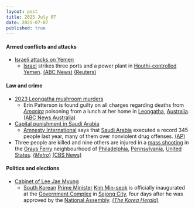 ```yaml
---
layout: post
title: 2025 July 07
date: 2025-07-07
published: true
---
```



#### Armed conflicts and attacks

* [Israeli attacks on Yemen](https://en.wikipedia.org/wiki/Israeli_attacks_on_Yemen_%28May_2025%E2%80%93present%29 "Israeli attacks on Yemen (May 2025–present)")
  * [Israel](https://en.wikipedia.org/wiki/Israel "Israel") strikes three ports and a power plant in [Houthi-controlled Yemen](https://en.wikipedia.org/wiki/Houthi-controlled_Yemen "Houthi-controlled Yemen"). [(ABC News)](https://abcnews.go.com/US/israeli-forces-strike-ports-yemen-galaxy-leader-ship/story?id=123523562) [(Reuters)](https://www.reuters.com/world/middle-east/israeli-military-says-it-will-strike-yemeni-ports-issues-evacuation-warning-2025-07-06/)

#### Law and crime

* [2023 Leongatha mushroom murders](https://en.wikipedia.org/wiki/2023_Leongatha_mushroom_murders "2023 Leongatha mushroom murders")
  * Erin Patterson is found guilty on all charges regarding deaths from *[Amanita](https://en.wikipedia.org/wiki/Amanita "Amanita")* poisoning from a lunch at her home in [Leongatha](https://en.wikipedia.org/wiki/Leongatha "Leongatha"), [Australia](https://en.wikipedia.org/wiki/Australia "Australia"). [(ABC News Australia)](https://www.abc.net.au/news/2025-07-07/erin-patterson-mushroom-murder-trial-verdict-live-blog/105477452)
* [Capital punishment in Saudi Arabia](https://en.wikipedia.org/wiki/Capital_punishment_in_Saudi_Arabia "Capital punishment in Saudi Arabia")
  * [Amnesty International](https://en.wikipedia.org/wiki/Amnesty_International "Amnesty International") says that [Saudi Arabia](https://en.wikipedia.org/wiki/Saudi_Arabia "Saudi Arabia") executed a record 345 people last year, many of them over nonviolent drug offenses. [(AP)](https://apnews.com/article/saudi-arabia-executions-amnesty-report-65c045ef70efbec66b944e206a13c63b)
* Three people are killed and nine others are injured in a [mass shooting](https://en.wikipedia.org/wiki/Mass_shooting "Mass shooting") in the [Grays Ferry](https://en.wikipedia.org/wiki/Grays_Ferry%2C_Philadelphia "Grays Ferry, Philadelphia") neighbourhood of [Philadelphia](https://en.wikipedia.org/wiki/Philadelphia "Philadelphia"), [Pennsylvania](https://en.wikipedia.org/wiki/Pennsylvania "Pennsylvania"), [United States](https://en.wikipedia.org/wiki/United_States "United States"). [(*Metro*)](https://metrophiladelphia.com/3-killed-9-injured-grays-ferry-mass-shooting/) [(CBS News)](https://www.cbsnews.com/philadelphia/news/3-dead-10-injured-in-grays-ferry-mass-shooting/)

#### Politics and elections

* [Cabinet of Lee Jae Myung](https://en.wikipedia.org/wiki/Cabinet_of_Lee_Jae_Myung "Cabinet of Lee Jae Myung")
  * [South Korean](https://en.wikipedia.org/wiki/South_Korea "South Korea") [Prime Minister](https://en.wikipedia.org/wiki/Prime_Minister_of_South_Korea "Prime Minister of South Korea") [Kim Min-seok](https://en.wikipedia.org/wiki/Kim_Min-seok_%28politician%29 "Kim Min-seok (politician)") is officially inaugurated at the [Government Complex](https://en.wikipedia.org/wiki/Government_Complex%2C_Sejong "Government Complex, Sejong") in [Sejong City](https://en.wikipedia.org/wiki/Sejong_City "Sejong City"), four days after he was approved by the [National Assembly](https://en.wikipedia.org/wiki/National_Assembly_%28South_Korea%29 "National Assembly (South Korea)"). [(*The Korea Herald*)](https://www.koreaherald.com/article/10525828)
